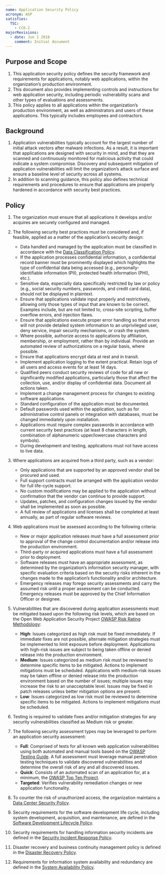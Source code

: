 ```yaml
---
name: Application Security Policy
acronym: ASP
satisfies:
  TSC:
    - CC6.2
majorRevisions:
  - date: Jun 1 2018
    comment: Initial document
---
```


## Purpose and Scope

1. This application security policy defines the security framework and requirements for applications, notably web applications, within the organization’s production environment.
2. This document also provides implementing controls and instructions for web application security, including periodic vulnerability scans and other types of evaluations and assessments.
3. This policy applies to all applications within the organization’s production environment, as well as administrators and users of these applications. This typically includes employees and contractors.

## Background

1. Application vulnerabilities typically account for the largest number of initial attack vectors after malware infections. As a result, it is important that applications are designed with security in mind, and that they are scanned and continuously monitored for malicious activity that could indicate a system compromise. Discovery and subsequent mitigation of application vulnerabilities will limit the organization’s attack surface and ensure a baseline level of security across all systems.
2. In addition to scanning guidance, this policy also defines technical requirements and procedures to ensure that applications are properly hardened in accordance with security best practices.

## Policy

1. The organization must ensure that all applications it develops and/or acquires are securely configured and managed.
2. The following security best practices must be considered and, if feasible, applied as a matter of the application’s security design:

   - Data handled and managed by the application must be classified in accordance with the [Data Classification Policy](/controls/policies/classification.md).
   - If the application processes confidential information, a confidential record banner must be prominently displayed which highlights the type of confidential data being accessed (e.g., personally-identifiable information (PII), protected health information (PHI), etc.).
   - Sensitive data, especially data specifically restricted by law or policy (e.g., social security numbers, passwords, and credit card data), should not be displayed in plaintext.
   - Ensure that applications validate input properly and restrictively, allowing only those types of input that are known to be correct. Examples include, but are not limited to, cross-site scripting, buffer overflow errors, and injection flaws.
   - Ensure that applications execute proper error handling so that errors will not provide detailed system information to an unprivileged user, deny service, impair security mechanisms, or crash the system.
   - Where possible, authorize access to applications by affiliation, membership, or employment, rather than by individual. Provide an automated review of authorizations on a regular basis, where possible.
   - Ensure that applications encrypt data at rest and in transit.
   - Implement application logging to the extent practical. Retain logs of all users and access events for at least 14 days.
   - Qualified peers conduct security reviews of code for all new or significantly modified applications, particularly those that affect the collection, use, and/or display of confidential data. Document all actions taken.
   - Implement a change management process for changes to existing software applications.
   - Standard configuration of the application must be documented.
   - Default passwords used within the application, such as for administrative control panels or integration with databases, must be changed immediately upon installation.
   - Applications must require complex passwords in accordance with current security best practices (at least 8 characters in length, combination of alphanumeric upper/lowercase characters and symbols).
   - During development and testing, applications must not have access to live data.

3. Where applications are acquired from a third party, such as a vendor:

   - Only applications that are supported by an approved vendor shall be procured and used.
   - Full support contracts must be arranged with the application vendor for full life-cycle support.
   - No custom modifications may be applied to the application without confirmation that the vendor can continue to provide support.
   - Updates, patches, and configuration changes issued by the vendor shall be implemented as soon as possible.
   - A full review of applications and licenses shall be completed at least annually, as part of regular software reviews.

4. Web applications must be assessed according to the following criteria:

   - New or major application releases must have a full assessment prior to approval of the change control documentation and/or release into the production environment.
   - Third-party or acquired applications must have a full assessment prior to deployment.
   - Software releases must have an appropriate assessment, as determined by the organization’s information security manager, with specific evaluation criteria based on the security risks inherent in the changes made to the application’s functionality and/or architecture.
   - Emergency releases may forego security assessments and carry the assumed risk until a proper assessment can be conducted. Emergency releases must be approved by the Chief Information Officer or designee.

5. Vulnerabilities that are discovered during application assessments must be mitigated based upon the following risk levels, which are based on the Open Web Application Security Project [OWASP Risk Rating Methodology](https://owasp.org/www-community/OWASP_Risk_Rating_Methodology):

   - **High**: Issues categorized as high risk must be fixed immediately. If immediate fixes are not possible, alternate mitigation strategies must be implemented to limit exposure before deployment. Applications with high-risk issues are subject to being taken offline or denied release into the production environment.
   - **Medium**: Issues categorized as medium risk must be reviewed to determine specific items to be mitigated. Actions to implement mitigations must be scheduled. Applications with medium-risk issues may be taken offline or denied release into the production environment based on the number of issues; multiple issues may increase the risk to an unacceptable level. Issues may be fixed in patch releases unless better mitigation options are present.
   - **Low**: Issues categorized as low risk must be reviewed to determine specific items to be mitigated. Actions to implement mitigations must be scheduled.

6. Testing is required to validate fixes and/or mitigation strategies for any security vulnerabilities classified as Medium risk or greater.

7. The following security assessment types may be leveraged to perform an application security assessment:

   - **Full**: Comprised of tests for all known web application vulnerabilities using both automated and manual tools based on the [OWASP Testing Guide](https://owasp.org/www-project-web-security-testing-guide/). A full assessment must leverage manual penetration testing techniques to validate discovered vulnerabilities and determine the overall risk of any and all discovered issues.
   - **Quick**: Consists of an automated scan of an application for, at a minimum, the [OWASP Top Ten Project](https://owasp.org/www-project-top-ten/).
   - **Targeted**: Verifies vulnerability remediation changes or new application functionality.

8. To counter the risk of unauthorized access, the organization maintains a [Data Center Security Policy](/controls/policies/datacenter.md).

9. Security requirements for the software development life cycle, including system development, acquisition, and maintenance, are defined in the [Software Development Lifecycle Policy](/controls/policies/development.md).

10. Security requirements for handling information security incidents are defined in the [Security Incident Response Policy](/controls/policies/incident.md).

11. Disaster recovery and business continuity management policy is defined in the [Disaster Recovery Policy](/controls/policies/disaster.md).

12. Requirements for information system availability and redundancy are defined in the [System Availability Policy](/controls/policies/availability.md).
